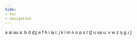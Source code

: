 ```yaml
---
hide:
- toc
- navigation
---
```

a
ai
au
aː
b
d
d̠ʒ
e
f
h
i
ia
iː
j
k
l
m
n
o
p
s
t
t̠ʃ
u
ua
uː
v
w
z
ŋ
ɡ
ɹ
ʃ
